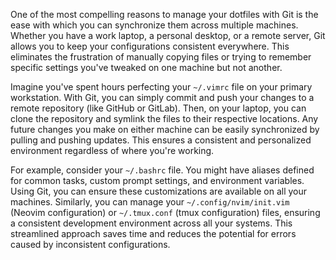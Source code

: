 One of the most compelling reasons to manage your dotfiles with Git is the ease with which you can synchronize them across multiple machines. Whether you have a work laptop, a personal desktop, or a remote server, Git allows you to keep your configurations consistent everywhere. This eliminates the frustration of manually copying files or trying to remember specific settings you've tweaked on one machine but not another.

Imagine you've spent hours perfecting your `~/.vimrc` file on your primary workstation. With Git, you can simply commit and push your changes to a remote repository (like GitHub or GitLab). Then, on your laptop, you can clone the repository and symlink the files to their respective locations. Any future changes you make on either machine can be easily synchronized by pulling and pushing updates. This ensures a consistent and personalized environment regardless of where you're working.

For example, consider your `~/.bashrc` file. You might have aliases defined for common tasks, custom prompt settings, and environment variables. Using Git, you can ensure these customizations are available on all your machines. Similarly, you can manage your `~/.config/nvim/init.vim` (Neovim configuration) or `~/.tmux.conf` (tmux configuration) files, ensuring a consistent development environment across all your systems. This streamlined approach saves time and reduces the potential for errors caused by inconsistent configurations.